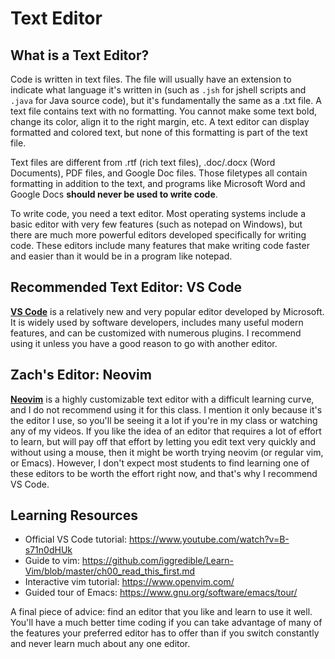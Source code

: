 # Text Editor

## What is a Text Editor?

Code is written in text files.
The file will usually have an extension to indicate what language it's written
in (such as `.jsh` for jshell scripts and `.java` for Java source code), but
it's fundamentally the same as a .txt file.
A text file contains text with no formatting.
You cannot make some text bold, change its color, align it to the right
margin, etc.
A text editor can display formatted and colored text, but none of this
formatting is part of the text file.

Text files are different from .rtf (rich text files), .doc/.docx (Word
Documents), PDF files, and Google Doc files.
Those filetypes all contain formatting in addition to the text, and programs
like Microsoft Word and Google Docs **should never be used to write code**.

To write code, you need a text editor.
Most operating systems include a basic editor with very few features (such as
notepad on Windows), but there are much more powerful editors developed
specifically for writing code.
These editors include many features that make writing code faster and easier
than it would be in a program like notepad.

## Recommended Text Editor: VS Code

**[VS Code](https://code.visualstudio.com/)** is a relatively new and very
popular editor developed by Microsoft.
It is widely used by software developers, includes many useful modern features,
and can be customized with numerous plugins.
I recommend using it unless you have a good reason to go with another editor.

## Zach's Editor: Neovim

**[Neovim](https://neovim.io/)** is a highly customizable text editor with a
difficult learning curve, and I do not recommend using it for this class.
I mention it only because it's the editor I use, so you'll be seeing it a lot if
you're in my class or watching any of my videos.
If you like the idea of an editor that requires a lot of effort to learn, but
will pay off that effort by letting you edit text very quickly and without using
a mouse, then it might be worth trying neovim (or regular vim, or Emacs).
However, I don't expect most students to find learning one of these editors to
be worth the effort right now, and that's why I recommend VS Code.

## Learning Resources

- Official VS Code tutorial: <https://www.youtube.com/watch?v=B-s71n0dHUk>
- Guide to vim: <https://github.com/iggredible/Learn-Vim/blob/master/ch00_read_this_first.md>
- Interactive vim tutorial: <https://www.openvim.com/>
- Guided tour of Emacs: <https://www.gnu.org/software/emacs/tour/>

A final piece of advice: find an editor that you like and learn to use it well.
You'll have a much better time coding if you can take advantage of many of the
features your preferred editor has to offer than if you switch constantly and
never learn much about any one editor.
